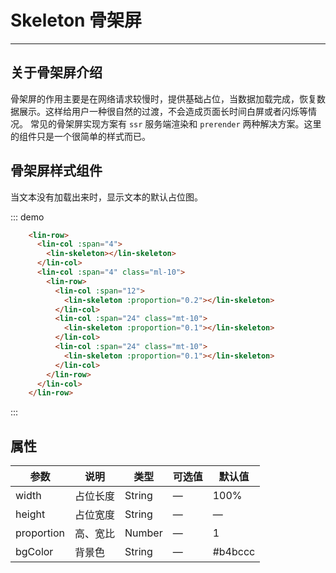 # Skeleton 骨架屏
----

## 关于骨架屏介绍
骨架屏的作用主要是在网络请求较慢时，提供基础占位，当数据加载完成，恢复数据展示。这样给用户一种很自然的过渡，不会造成页面长时间白屏或者闪烁等情况。
常见的骨架屏实现方案有 `ssr` 服务端渲染和 `prerender` 两种解决方案。这里的组件只是一个很简单的样式而已。


## 骨架屏样式组件
当文本没有加载出来时，显示文本的默认占位图。

<div class="demo-block">
    <lin-row>
      <lin-col :span="4">
        <lin-skeleton></lin-skeleton>
      </lin-col>
      <lin-col :span="4" class="ml-10">
        <lin-row>
          <lin-col :span="12">
            <lin-skeleton :proportion="0.2"></lin-skeleton>
          </lin-col>
          <lin-col :span="24" class="mt-10">
            <lin-skeleton :proportion="0.1"></lin-skeleton>
          </lin-col>
          <lin-col :span="24" class="mt-10">
            <lin-skeleton :proportion="0.1"></lin-skeleton>
          </lin-col>
        </lin-row>
      </lin-col>
    </lin-row>
</div>

::: demo
```html
    <lin-row>
      <lin-col :span="4">
        <lin-skeleton></lin-skeleton>
      </lin-col>
      <lin-col :span="4" class="ml-10">
        <lin-row>
          <lin-col :span="12">
            <lin-skeleton :proportion="0.2"></lin-skeleton>
          </lin-col>
          <lin-col :span="24" class="mt-10">
            <lin-skeleton :proportion="0.1"></lin-skeleton>
          </lin-col>
          <lin-col :span="24" class="mt-10">
            <lin-skeleton :proportion="0.1"></lin-skeleton>
          </lin-col>
        </lin-row>
      </lin-col>
    </lin-row>
```
:::



## 属性

| 参数      | 说明          | 类型      | 可选值                           | 默认值  |
|---------- |-------------- |---------- |--------------------------------  |-------- |
| width | 占位长度 | String | — | 100% |
| height | 占位宽度 | String | — | — |
| proportion | 高、宽比 | Number | — | 1 |
| bgColor | 背景色 | String | — | #b4bccc |

